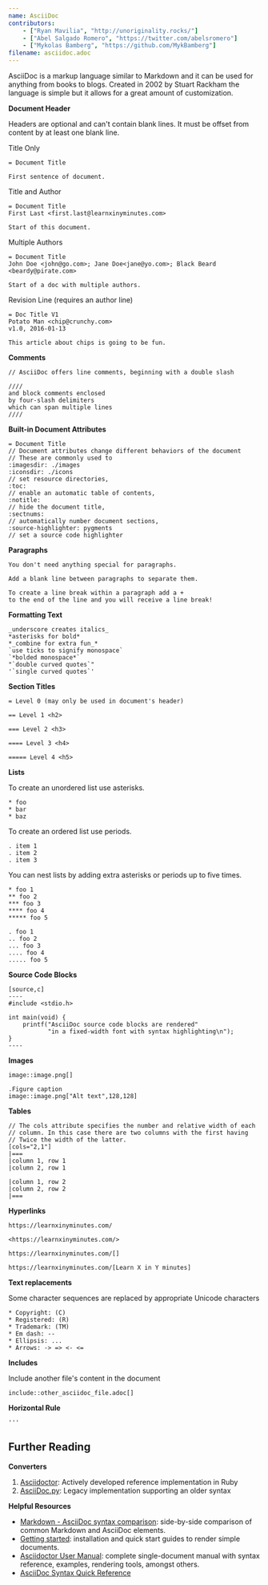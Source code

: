 ```yaml
---
name: AsciiDoc
contributors:
    - ["Ryan Mavilia", "http://unoriginality.rocks/"]
    - ["Abel Salgado Romero", "https://twitter.com/abelsromero"]
    - ["Mykolas Bamberg", "https://github.com/MykBamberg"]
filename: asciidoc.adoc
---
```


AsciiDoc is a markup language similar to Markdown and it can be used for anything from books to blogs. Created in 2002 by Stuart Rackham the language is simple but it allows for a great amount of customization.

**Document Header**

Headers are optional and can't contain blank lines. It must be offset from content by at least one blank line.

Title Only

```
= Document Title

First sentence of document.
```

Title and Author

```
= Document Title
First Last <first.last@learnxinyminutes.com>

Start of this document.
```

Multiple Authors

```
= Document Title
John Doe <john@go.com>; Jane Doe<jane@yo.com>; Black Beard <beardy@pirate.com>

Start of a doc with multiple authors.
```

Revision Line (requires an author line)

```
= Doc Title V1
Potato Man <chip@crunchy.com>
v1.0, 2016-01-13

This article about chips is going to be fun.
```

**Comments**

```
// AsciiDoc offers line comments, beginning with a double slash

////
and block comments enclosed
by four-slash delimiters
which can span multiple lines
////
```

**Built-in Document Attributes**

```
= Document Title
// Document attributes change different behaviors of the document
// These are commonly used to
:imagesdir: ./images
:iconsdir: ./icons
// set resource directories,
:toc:
// enable an automatic table of contents,
:notitle:
// hide the document title,
:sectnums:
// automatically number document sections,
:source-highlighter: pygments
// set a source code highlighter
```

**Paragraphs**

```
You don't need anything special for paragraphs.

Add a blank line between paragraphs to separate them.

To create a line break within a paragraph add a +
to the end of the line and you will receive a line break!
```

**Formatting Text**

```
_underscore creates italics_
*asterisks for bold*
*_combine for extra fun_*
`use ticks to signify monospace`
`*bolded monospace*`
"`double curved quotes`"
'`single curved quotes`'
```

**Section Titles**

```
= Level 0 (may only be used in document's header)

== Level 1 <h2>

=== Level 2 <h3>

==== Level 3 <h4>

===== Level 4 <h5>
```

**Lists**

To create an unordered list use asterisks.

```
* foo
* bar
* baz
```

To create an ordered list use periods.

```
. item 1
. item 2
. item 3
```

You can nest lists by adding extra asterisks or periods up to five times.

```
* foo 1
** foo 2
*** foo 3
**** foo 4
***** foo 5

. foo 1
.. foo 2
... foo 3
.... foo 4
..... foo 5
```

**Source Code Blocks**

```
[source,c]
----
#include <stdio.h>

int main(void) {
    printf("AsciiDoc source code blocks are rendered"
           "in a fixed-width font with syntax highlighting\n");
}
----
```

**Images**

```
image::image.png[]

.Figure caption
image::image.png["Alt text",128,128]
```

**Tables**

```
// The cols attribute specifies the number and relative width of each
// column. In this case there are two columns with the first having
// Twice the width of the latter.
[cols="2,1"]
|===
|column 1, row 1
|column 2, row 1

|column 1, row 2
|column 2, row 2
|===
```

**Hyperlinks**

```
https://learnxinyminutes.com/

<https://learnxinyminutes.com/>

https://learnxinyminutes.com/[]

https://learnxinyminutes.com/[Learn X in Y minutes]
```

**Text replacements**

Some character sequences are replaced by appropriate Unicode characters

```
* Copyright: (C)
* Registered: (R)
* Trademark: (TM)
* Em dash: --
* Ellipsis: ...
* Arrows: -> => <- <=
```

**Includes**

Include another file's content in the document

```
include::other_asciidoc_file.adoc[]
```

**Horizontal Rule**

```
'''
```

## Further Reading

**Converters**

1. [Asciidoctor](http://asciidoctor.org/): Actively developed reference implementation in Ruby
2. [AsciiDoc.py](http://asciidoc.org/): Legacy implementation supporting an older syntax

**Helpful Resources**

* [Markdown - AsciiDoc syntax comparison](http://asciidoctor.org/docs/user-manual/#comparison-by-example): side-by-side comparison of common Markdown and AsciiDoc elements.
* [Getting started](http://asciidoctor.org/docs/#get-started-with-asciidoctor): installation and quick start guides to render simple documents.
* [Asciidoctor User Manual](http://asciidoctor.org/docs/user-manual/): complete single-document manual with syntax reference, examples, rendering tools, amongst others.
* [AsciiDoc Syntax Quick Reference](https://docs.asciidoctor.org/asciidoc/latest/syntax-quick-reference/)
